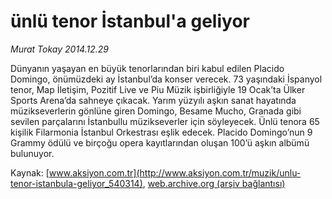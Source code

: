 # ünlü tenor İstanbul'a geliyor

*Murat Tokay 2014.12.29*

<div class="pNewsDetailMainContent" itemprop="articleBody">
 <p>
  Dünyanın yaşayan en büyük tenorlarından biri kabul edilen Placido Domingo, önümüzdeki ay İstanbul’da konser verecek. 73 yaşındaki İspanyol tenor, Map İletişim, Pozitif Live ve Piu Müzik işbirliğiyle 19 Ocak’ta Ülker Sports Arena’da sahneye çıkacak. Yarım yüzyılı aşkın sanat hayatında müzikseverlerin gönlüne giren Domingo, Besame Mucho, Granada gibi sevilen parçalarını İstanbullu müzikseverler için söyleyecek. Ünlü tenora 65 kişilik Filarmonia İstanbul Orkestrası eşlik edecek. Placido Domingo’nun 9 Grammy ödülü ve birçoğu opera kayıtlarından oluşan 100’ü aşkın albümü bulunuyor.
 </p>
</div>


Kaynak: [www.aksiyon.com.tr](http://www.aksiyon.com.tr/muzik/unlu-tenor-istanbula-geliyor_540314), [web.archive.org (arşiv bağlantısı)](http://web.archive.org/web/20150817130554/http://www.aksiyon.com.tr/muzik/unlu-tenor-istanbula-geliyor_540314)
